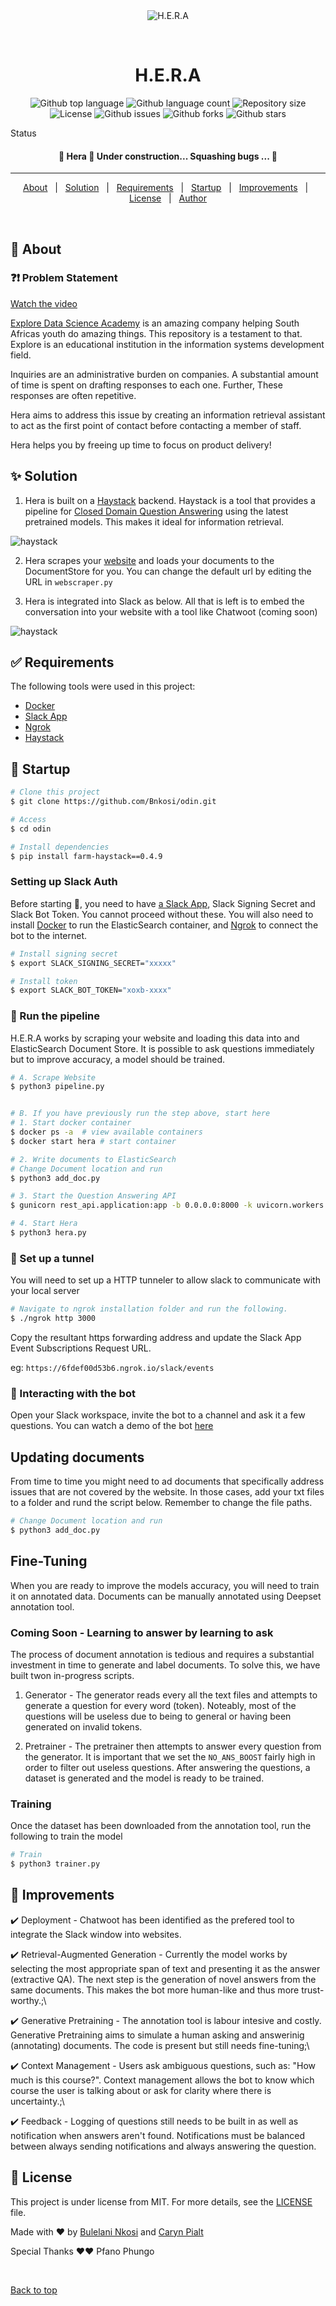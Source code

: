 <div align="center" id="top"> 
  <img src="./img/H.e.r.a.png" alt="H.E.R.A">

  &#xa0;

</div>

<h1 align="center">H.E.R.A</h1>

<p align="center">
  <img alt="Github top language" src="https://img.shields.io/github/languages/top/BNkosi/odin?color=fcaebb">

  <img alt="Github language count" src="https://img.shields.io/github/languages/count/BNkosi/odin?color=ebaed7">

  <img alt="Repository size" src="https://img.shields.io/github/repo-size/BNkosi/odin?color=fcaebb">

  <img alt="License" src="https://img.shields.io/github/license/BNkosi/odin?color=ebaed7">

  <img alt="Github issues" src="https://img.shields.io/github/issues/BNkosi/odin?color=fcaebb" />

  <img alt="Github forks" src="https://img.shields.io/github/forks/BNkosi/odin?color=ebaed7" />

  <img alt="Github stars" src="https://img.shields.io/github/stars/BNkosi/odin?color=fcaebb" />
</p>

Status

<h4 align="center"> 
	🚧  Hera 🚀 Under construction... Squashing bugs ... 🚧
</h4> 

<hr>

<p align="center">
  <a href="#dart-about">About</a> &#xa0; | &#xa0;
  <a href="#sparkles-solution">Solution</a> &#xa0; | &#xa0;
  <a href="#white_check_mark-requirements">Requirements</a> &#xa0; | &#xa0;
  <a href="#checkered_flag-start">Startup</a> &#xa0; | &#xa0;
  <a href="#hammer-features">Improvements</a> &#xa0; | &#xa0;
  <a href="#memo-license">License</a> &#xa0; | &#xa0;
  <a href="https://github.com/BNkosi" target="_blank">Author</a>
</p>

<br>

## :dart: About ##

### :question::exclamation: Problem Statement ###

[Watch the video](https://youtu.be/gsDucStJIJw)

<a href="https://www.explore-datascience.net">Explore Data Science Academy</a> is an amazing company helping South Africas youth do amazing things. This repository is a testament to that. Explore is an educational institution in the information systems development field.

Inquiries are an administrative burden on companies. A substantial amount of time is spent on drafting responses to each one. Further, These responses are often repetitive.

Hera aims to address this issue by creating an information retrieval assistant to act as the first point of contact before contacting a member of staff.

Hera helps you by freeing up time to focus on product delivery!

## :sparkles: Solution ##

1. Hera is built on a [Haystack](https://github.com/deepset-ai/haystack) backend. Haystack is a tool that provides a pipeline for [Closed Domain Question Answering](http://ceur-ws.org/Vol-1769/paper03.pdf) using the latest pretrained models. This makes it ideal for information retrieval.

<img src="./img/concepts_haystack_v2.png" alt="haystack">

2. Hera scrapes your [website](explore-datascience.net/) and loads your documents to the DocumentStore for you. You can change the default url by editing the URL in `webscraper.py`

3. Hera is integrated into Slack as below. All that is left is to embed the conversation into your website with a tool like Chatwoot (coming soon)

<img src="./img/hera flow.png" alt="haystack">

## :white_check_mark:  Requirements ##

The following tools were used in this project:

- [Docker](https://docs.docker.com)
- [Slack App](https://api.slack.com/apps)
- [Ngrok](https://ngrok.com/)
- [Haystack](https://github.com/deepset-ai/haystack)

## :checkered_flag: Startup ##

```bash
# Clone this project
$ git clone https://github.com/Bnkosi/odin.git

# Access
$ cd odin

# Install dependencies
$ pip install farm-haystack==0.4.9
```

### Setting up Slack Auth ###

Before starting :checkered_flag:, you need to have [a Slack App](https://api.slack.com/apps), Slack Signing Secret and Slack Bot Token. You cannot proceed without these. You will also need to install [Docker](https://docs.docker.com/engine/install/ubuntu/) to run the ElasticSearch container, and [Ngrok](https://ngrok.com/) to connect the bot to the internet.

```bash
# Install signing secret
$ export SLACK_SIGNING_SECRET="xxxxx" 

# Install token
$ export SLACK_BOT_TOKEN="xoxb-xxxx"
```

### :notebook: Run the pipeline ###

H.E.R.A works by scraping your website and loading this data into and ElasticSearch Document Store. It is possible to ask questions immediately but to improve accuracy, a model should be trained.

```bash
# A. Scrape Website
$ python3 pipeline.py


# B. If you have previously run the step above, start here
# 1. Start docker container
$ docker ps -a  # view available containers
$ docker start hera # start container

# 2. Write documents to ElasticSearch
# Change Document location and run
$ python3 add_doc.py

# 3. Start the Question Answering API
$ gunicorn rest_api.application:app -b 0.0.0.0:8000 -k uvicorn.workers.UvicornWorker -t 300

# 4. Start Hera
$ python3 hera.py
```

### :arrows_counterclockwise: Set up a tunnel ###

You will need to set up a HTTP tunneler to allow slack to communicate with your local server

```bash
# Navigate to ngrok installation folder and run the following.
$ ./ngrok http 3000
```

Copy the resultant https forwarding address and update the Slack App Event Subscriptions Request URL. 

eg: `https://6fdef00d53b6.ngrok.io/slack/events`

### :robot: Interacting with the bot ###

Open your Slack workspace, invite the bot to a channel and ask it a few questions. You can watch a demo of the bot [here](https://youtu.be/JZyE4Mu4ddo)

## Updating documents ##

From time to time you might need to ad documents that specifically address issues that are not covered by the website. In those cases, add your txt files to a folder and rund the script below. Remember to change the file paths.

```bash
# Change Document location and run
$ python3 add_doc.py
```

## Fine-Tuning ###

When you are ready to improve the models accuracy, you will need to train it on annotated data. Documents can be manually annotated using Deepset annotation tool.

### Coming Soon - Learning to answer by learning to ask ###

The process of document annotation is tedious and requires a substantial investment in time to generate and label documents. To solve this, we have built twon in-progress scripts.

1. Generator - The generator reads every all the text files and attempts to generate a question for every word (token). Noteably, most of the questions will be useless due to being to general or having been generated on invalid tokens.

2. Pretrainer - The pretrainer then attempts to answer every question from the generator. It is important that we set the `NO_ANS_BOOST` fairly high in order to filter out useless questions. After answering the questions, a dataset is generated and the model is ready to be trained.

### Training ###

Once the dataset has been downloaded from the annotation tool, run the following to train the model

```bash
# Train
$ python3 trainer.py
```

## :rocket: Improvements ##

:heavy_check_mark: Deployment - Chatwoot has been identified as the prefered tool to integrate the Slack window into websites.

:heavy_check_mark: Retrieval-Augmented Generation - Currently the model works by selecting the most appropriate span of text and presenting it as the answer (extractive QA). The next step is the generation of novel answers from the same documents. This makes the bot more human-like and thus more trust-worthy.;\

:heavy_check_mark: Generative Pretraining - The annotation tool is labour intesive and costly. Generative Pretraining aims to simulate a human asking and answerinig (annotating) documents. The code is present but still needs fine-tuning;\

:heavy_check_mark: Context Management - Users ask ambiguous questions, such as: "How much is this course?". Context management allows the bot to know which course the user is talking about or ask for clarity where there is uncertainty.;\

:heavy_check_mark: Feedback - Logging of questions still needs to be built in as well as notification when answers aren't found. Notifications must be balanced between always sending notifications and always answering the question.

## :memo: License ##

This project is under license from MIT. For more details, see the [LICENSE](LICENSE.md) file.


Made with :heart: by <a href="https://github.com/BNkosi" target="_blank">Bulelani Nkosi</a> and <a href="https://github.com/carynpialat" target="_blank">Caryn Pialt</a>

Special Thanks :heart::heart: Pfano Phungo

&#xa0;

<a href="#top">Back to top</a>
